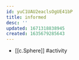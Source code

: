 ```yaml
---
id: yuC1UAU2eaclsOgUE41bP
title: informed
desc: ''
updated: 1671318838945
created: 1635679285643
---
```




- [[c.Sphere]] #activity

